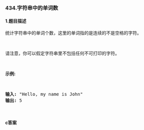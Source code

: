 ### 434.字符串中的单词数

#### 1.题目描述

<p>统计字符串中的单词个数，这里的单词指的是连续的不是空格的字符。</p><br/><p>请注意，你可以假定字符串里不包括任何不可打印的字符。</p><br/><p><strong>示例:</strong></p><br/><pre><strong>输入:</strong> &quot;Hello, my name is John&quot;<br/><strong>输出:</strong> 5<br/></pre><br/>

#### c答案

```c


